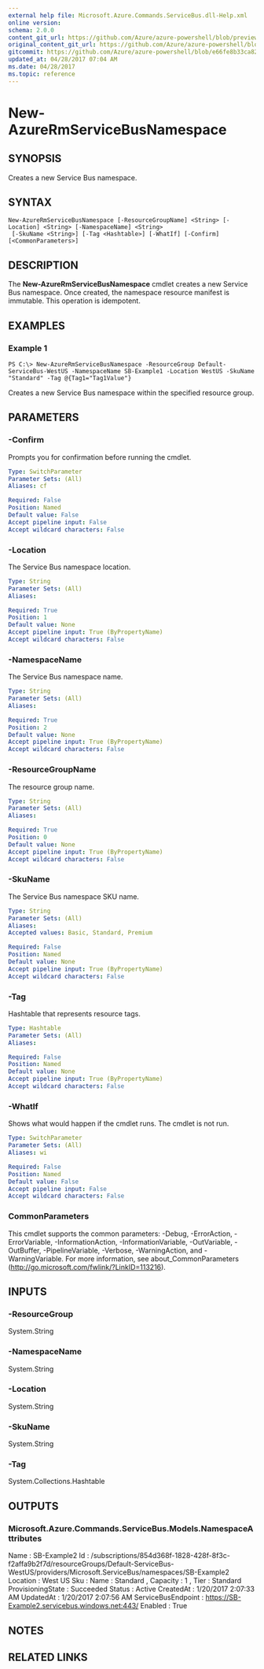 ```yaml
---
external help file: Microsoft.Azure.Commands.ServiceBus.dll-Help.xml
online version:
schema: 2.0.0
content_git_url: https://github.com/Azure/azure-powershell/blob/preview/src/ResourceManager/ServiceBus/Commands.ServiceBus/help/New-AzureRmServiceBusNamespace.md
original_content_git_url: https://github.com/Azure/azure-powershell/blob/preview/src/ResourceManager/ServiceBus/Commands.ServiceBus/help/New-AzureRmServiceBusNamespace.md
gitcommit: https://github.com/Azure/azure-powershell/blob/e66fe8b33ca829c1a5e79a1afb9209bd63ce094b
updated_at: 04/28/2017 07:04 AM
ms.date: 04/28/2017
ms.topic: reference
---
```


# New-AzureRmServiceBusNamespace

## SYNOPSIS
Creates a new Service Bus namespace.

## SYNTAX

```
New-AzureRmServiceBusNamespace [-ResourceGroupName] <String> [-Location] <String> [-NamespaceName] <String>
 [-SkuName <String>] [-Tag <Hashtable>] [-WhatIf] [-Confirm] [<CommonParameters>]
```

## DESCRIPTION
The **New-AzureRmServiceBusNamespace** cmdlet creates a new Service Bus namespace. Once created, the namespace resource manifest is immutable. This operation is idempotent.

## EXAMPLES

### Example 1
```
PS C:\> New-AzureRmServiceBusNamespace -ResourceGroup Default-ServiceBus-WestUS -NamespaceName SB-Example1 -Location WestUS -SkuName "Standard" -Tag @{Tag1="Tag1Value"}
```

Creates a new Service Bus namespace within the specified resource group.

## PARAMETERS

### -Confirm
Prompts you for confirmation before running the cmdlet.

```yaml
Type: SwitchParameter
Parameter Sets: (All)
Aliases: cf

Required: False
Position: Named
Default value: False
Accept pipeline input: False
Accept wildcard characters: False
```

### -Location
The Service Bus namespace location.

```yaml
Type: String
Parameter Sets: (All)
Aliases: 

Required: True
Position: 1
Default value: None
Accept pipeline input: True (ByPropertyName)
Accept wildcard characters: False
```

### -NamespaceName
The Service Bus namespace name.

```yaml
Type: String
Parameter Sets: (All)
Aliases: 

Required: True
Position: 2
Default value: None
Accept pipeline input: True (ByPropertyName)
Accept wildcard characters: False
```

### -ResourceGroupName
The resource group name.

```yaml
Type: String
Parameter Sets: (All)
Aliases: 

Required: True
Position: 0
Default value: None
Accept pipeline input: True (ByPropertyName)
Accept wildcard characters: False
```

### -SkuName
The Service Bus namespace SKU name.

```yaml
Type: String
Parameter Sets: (All)
Aliases: 
Accepted values: Basic, Standard, Premium

Required: False
Position: Named
Default value: None
Accept pipeline input: True (ByPropertyName)
Accept wildcard characters: False
```

### -Tag
Hashtable that represents resource tags.

```yaml
Type: Hashtable
Parameter Sets: (All)
Aliases: 

Required: False
Position: Named
Default value: None
Accept pipeline input: True (ByPropertyName)
Accept wildcard characters: False
```

### -WhatIf
Shows what would happen if the cmdlet runs. The cmdlet is not run.

```yaml
Type: SwitchParameter
Parameter Sets: (All)
Aliases: wi

Required: False
Position: Named
Default value: False
Accept pipeline input: False
Accept wildcard characters: False
```

### CommonParameters
This cmdlet supports the common parameters: -Debug, -ErrorAction, -ErrorVariable, -InformationAction, -InformationVariable, -OutVariable, -OutBuffer, -PipelineVariable, -Verbose, -WarningAction, and -WarningVariable. For more information, see about_CommonParameters (http://go.microsoft.com/fwlink/?LinkID=113216).

## INPUTS

### -ResourceGroup
 System.String

### -NamespaceName
 System.String

### -Location
 System.String

### -SkuName
 System.String

### -Tag
 System.Collections.Hashtable

## OUTPUTS

### Microsoft.Azure.Commands.ServiceBus.Models.NamespaceAttributes
Name               : SB-Example2
Id                 : /subscriptions/854d368f-1828-428f-8f3c-f2affa9b2f7d/resourceGroups/Default-ServiceBus-WestUS/providers/Microsoft.ServiceBus/namespaces/SB-Example2
Location           : West US
Sku                : Name : Standard , Capacity : 1 , Tier : Standard
ProvisioningState  : Succeeded
Status             : Active
CreatedAt          : 1/20/2017 2:07:33 AM
UpdatedAt          : 1/20/2017 2:07:56 AM
ServiceBusEndpoint : https://SB-Example2.servicebus.windows.net:443/
Enabled            : True

## NOTES

## RELATED LINKS

